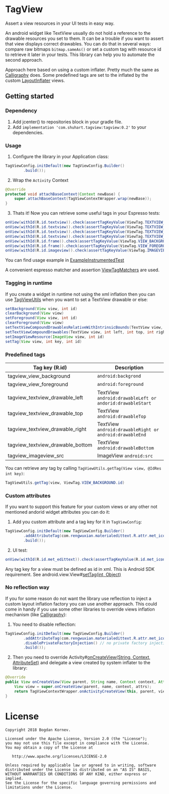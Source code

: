 # TagView
Assert a view resources in your UI tests in easy way.

An android widget like TextView usually do not hold a reference to the drawable resources you set to them. It can be a trouble if you want to assert that view displays correct drawables. You can do that in several ways: compare raw bitmaps `bitmap.sameAs()` or set a custom tag with resource id to retrieve it later in your tests. This library can help you to automate the second approach.   

Approach here based on using a custom inflater. Pretty much the same as [Calligraphy](https://github.com/chrisjenx/Calligraphy) does. Some predefined tags are set to the inflated by the custom [LayoutInflater](https://developer.android.com/reference/android/view/LayoutInflater.html) views.

## Getting started

### Dependency

1. Add jcenter() to repositories block in your gradle file.
2. Add `implementation 'com.shuhart.tagview:tagview:0.2'` to your dependencies.

### Usage

1. Configure the library in your Application class:

```java
TagViewConfig.initDefault(new TagViewConfig.Builder()
        .build());	
```

2. Wrap the `Activity` Context

```java
@Override
protected void attachBaseContext(Context newBase) {
    super.attachBaseContext(TagViewContextWrapper.wrap(newBase));
}
```

3. Thats it! Now you can retrieve some useful tags in your Espresso tests:

```java
onView(withId(R.id.textview)).check(assertTagKeyValue(ViewTag.TEXTVIEW_DRAWABLE_LEFT.id, android.R.drawable.ic_delete));
onView(withId(R.id.textview)).check(assertTagKeyValue(ViewTag.TEXTVIEW_DRAWABLE_TOP.id, android.R.drawable.ic_btn_speak_now));
onView(withId(R.id.textview)).check(assertTagKeyValue(ViewTag.TEXTVIEW_DRAWABLE_RIGHT.id, android.R.drawable.ic_input_add));
onView(withId(R.id.textview)).check(assertTagKeyValue(ViewTag.TEXTVIEW_DRAWABLE_BOTTOM.id, android.R.drawable.ic_input_get));
onView(withId(R.id.frame)).check(assertTagKeyValue(ViewTag.VIEW_BACKGROUND.id, R.color.colorPrimary));
onView(withId(R.id.frame)).check(assertTagKeyValue(ViewTag.VIEW_FOREGROUND.id, getSelectableItemBackgroundId(context)));
onView(withId(R.id.imageview)).check(assertTagKeyValue(ViewTag.IMAGEVIEW_SRC.id, android.R.drawable.ic_media_play));
```

You can find usage example in [ExampleInstrumentedTest](../blob/master/tagview/src/androidTest/java/com/shuhart/tagview/ExampleInstrumentedTest.java)

A convenient espresso matcher and assertion [ViewTagMatchers](../blob/master/tagview/src/androidTest/java/com/shuhart/tagview/ViewTagMatchers.java) are used.

### Tagging in runtime
If you create a widget in runtime not using the xml inflation then you can use [TagViewUtils](../TagView/blob/master/tagview/src/main/java/com/shuhart/tagview/TagViewUtils.java) when you want to set a TextView drawable or else:

```java
setBackground(View view, int id)
clearBackground(View view)
setForeground(View view, int id)
clearForeground(View view)
setTextViewCompoundDrawablesRelativeWithIntrinsicBounds(TextView view, int left, int top, int right, int bottom)
setTextViewCompoundDrawables(TextView view, int left, int top, int right, int bottom)
setImageViewResource(ImageView view, int id)
setTag(View view, int key, int id)
```

### Predefined tags

| Tag key (R.id) | Description |
|-----------------------|-----------------------|
| tagview_view_background | ```android:backgrond``` |
| tagview_view_foreground | ```android:foreground``` |
| tagview_textview_drawable_left | TextView ```android:drawableLeft or andorid:drawableStart``` |
| tagview_textview_drawable_top | TextView ```android:drawableTop``` |
| tagview_textview_drawable_right | TextView ```android:drawableRight or android:drawableEnd``` |
| tagview_textview_drawable_bottom | TextView ```android:drawableBottom``` |
| tagview_imageview_src | ImageView ```android:src``` |

You can retrieve any tag by calling `TagViewUtils.getTag(View view, @IdRes int key)`:
```java
TagViewUtils.getTag(view, ViewTag.VIEW_BACKGROUND.id)
```


### Custom attributes
If you want to support this feature for your custom views or any other not mentioned andorid widget attributes you can do it:

1. Add you custom attribute and a tag key for it in ```TagViewConfig```:

```java
TagViewConfig.initDefault(new TagViewConfig.Builder()
        .addAttributeTag(com.rengwuxian.materialedittext.R.attr.met_iconLeft, R.id.met_icon_left)
        .build());
```

2. UI test:

```java
onView(withId(R.id.met_edittext)).check(assertTagKeyValue(R.id.met_icon_left, android.R.drawable.ic_secure));
```

Any tag key for a view must be defined as id in xml. This is Android SDK requirement. See android.view.View#[setTag(int, Object)](https://developer.android.com/reference/android/view/View.html#setTag(int,%20java.lang.Object))


### No reflection way
If you for some reason do not want the library use reflection to inject a custom layout inflation factory you can use another approach. This could come in handy if you use some other libraries to override views inflation mechanism (like [Calligraphy](https://github.com/chrisjenx/Calligraphy)):

1. You need to disable reflection:
```java
TagViewConfig.initDefault(new TagViewConfig.Builder()
        .addAttributeTag(com.rengwuxian.materialedittext.R.attr.met_iconLeft, R.id.met_icon_left)
        .disablePrivateFactoryInjection() // no private factory injection takes place
        .build());
```

2. Then you need to override Activity#[onCreateView(String, Context, AttributeSet)](https://developer.android.com/reference/android/app/Activity.html#onCreateView(android.view.View,%20java.lang.String,%20android.content.Context,%20android.util.AttributeSet)) and delegate a view created by system inflater to the library:

```java
@Override
public View onCreateView(View parent, String name, Context context, AttributeSet attrs) {
    View view = super.onCreateView(parent, name, context, attrs);
    return TagViewContextWrapper.onActivityCreateView(this, parent, view, name, context, attrs);
}
```


License
=======

    Copyright 2018 Bogdan Kornev.

    Licensed under the Apache License, Version 2.0 (the "License");
    you may not use this file except in compliance with the License.
    You may obtain a copy of the License at

       http://www.apache.org/licenses/LICENSE-2.0

    Unless required by applicable law or agreed to in writing, software
    distributed under the License is distributed on an "AS IS" BASIS,
    WITHOUT WARRANTIES OR CONDITIONS OF ANY KIND, either express or implied.
    See the License for the specific language governing permissions and
    limitations under the License.
